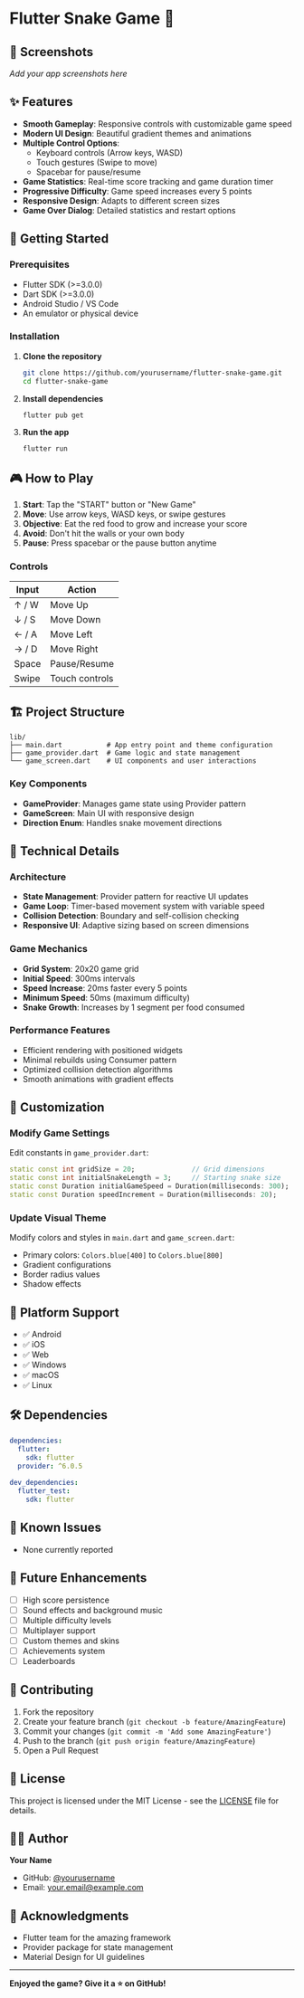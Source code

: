 # Flutter Snake Game 🐍

## 📱 Screenshots

*Add your app screenshots here*

## ✨ Features

- **Smooth Gameplay**: Responsive controls with customizable game speed
- **Modern UI Design**: Beautiful gradient themes and animations
- **Multiple Control Options**:
    - Keyboard controls (Arrow keys, WASD)
    - Touch gestures (Swipe to move)
    - Spacebar for pause/resume
- **Game Statistics**: Real-time score tracking and game duration timer
- **Progressive Difficulty**: Game speed increases every 5 points
- **Responsive Design**: Adapts to different screen sizes
- **Game Over Dialog**: Detailed statistics and restart options

## 🚀 Getting Started

### Prerequisites

- Flutter SDK (>=3.0.0)
- Dart SDK (>=3.0.0)
- Android Studio / VS Code
- An emulator or physical device

### Installation

1. **Clone the repository**
   ```bash
   git clone https://github.com/yourusername/flutter-snake-game.git
   cd flutter-snake-game
   ```

2. **Install dependencies**
   ```bash
   flutter pub get
   ```

3. **Run the app**
   ```bash
   flutter run
   ```

## 🎮 How to Play

1. **Start**: Tap the "START" button or "New Game"
2. **Move**: Use arrow keys, WASD keys, or swipe gestures
3. **Objective**: Eat the red food to grow and increase your score
4. **Avoid**: Don't hit the walls or your own body
5. **Pause**: Press spacebar or the pause button anytime

### Controls

| Input | Action |
|-------|--------|
| ↑ / W | Move Up |
| ↓ / S | Move Down |
| ← / A | Move Left |
| → / D | Move Right |
| Space | Pause/Resume |
| Swipe | Touch controls |

## 🏗️ Project Structure

```
lib/
├── main.dart           # App entry point and theme configuration
├── game_provider.dart  # Game logic and state management
└── game_screen.dart    # UI components and user interactions
```

### Key Components

- **GameProvider**: Manages game state using Provider pattern
- **GameScreen**: Main UI with responsive design
- **Direction Enum**: Handles snake movement directions

## 🔧 Technical Details

### Architecture

- **State Management**: Provider pattern for reactive UI updates
- **Game Loop**: Timer-based movement system with variable speed
- **Collision Detection**: Boundary and self-collision checking
- **Responsive UI**: Adaptive sizing based on screen dimensions

### Game Mechanics

- **Grid System**: 20x20 game grid
- **Initial Speed**: 300ms intervals
- **Speed Increase**: 20ms faster every 5 points
- **Minimum Speed**: 50ms (maximum difficulty)
- **Snake Growth**: Increases by 1 segment per food consumed

### Performance Features

- Efficient rendering with positioned widgets
- Minimal rebuilds using Consumer pattern
- Optimized collision detection algorithms
- Smooth animations with gradient effects

## 🎨 Customization

### Modify Game Settings

Edit constants in `game_provider.dart`:

```dart
static const int gridSize = 20;              // Grid dimensions
static const int initialSnakeLength = 3;     // Starting snake size
static const Duration initialGameSpeed = Duration(milliseconds: 300);
static const Duration speedIncrement = Duration(milliseconds: 20);
```

### Update Visual Theme

Modify colors and styles in `main.dart` and `game_screen.dart`:

- Primary colors: `Colors.blue[400]` to `Colors.blue[800]`
- Gradient configurations
- Border radius values
- Shadow effects

## 📱 Platform Support

- ✅ Android
- ✅ iOS
- ✅ Web
- ✅ Windows
- ✅ macOS
- ✅ Linux

## 🛠️ Dependencies

```yaml
dependencies:
  flutter:
    sdk: flutter
  provider: ^6.0.5
  
dev_dependencies:
  flutter_test:
    sdk: flutter
```

## 🐛 Known Issues

- None currently reported

## 🔮 Future Enhancements

- [ ] High score persistence
- [ ] Sound effects and background music
- [ ] Multiple difficulty levels
- [ ] Multiplayer support
- [ ] Custom themes and skins
- [ ] Achievements system
- [ ] Leaderboards

## 🤝 Contributing

1. Fork the repository
2. Create your feature branch (`git checkout -b feature/AmazingFeature`)
3. Commit your changes (`git commit -m 'Add some AmazingFeature'`)
4. Push to the branch (`git push origin feature/AmazingFeature`)
5. Open a Pull Request

## 📄 License

This project is licensed under the MIT License - see the [LICENSE](LICENSE) file for details.

## 👨‍💻 Author

**Your Name**
- GitHub: [@yourusername](https://github.com/yourusername)
- Email: your.email@example.com

## 🙏 Acknowledgments

- Flutter team for the amazing framework
- Provider package for state management
- Material Design for UI guidelines

---

**Enjoyed the game? Give it a ⭐ on GitHub!**